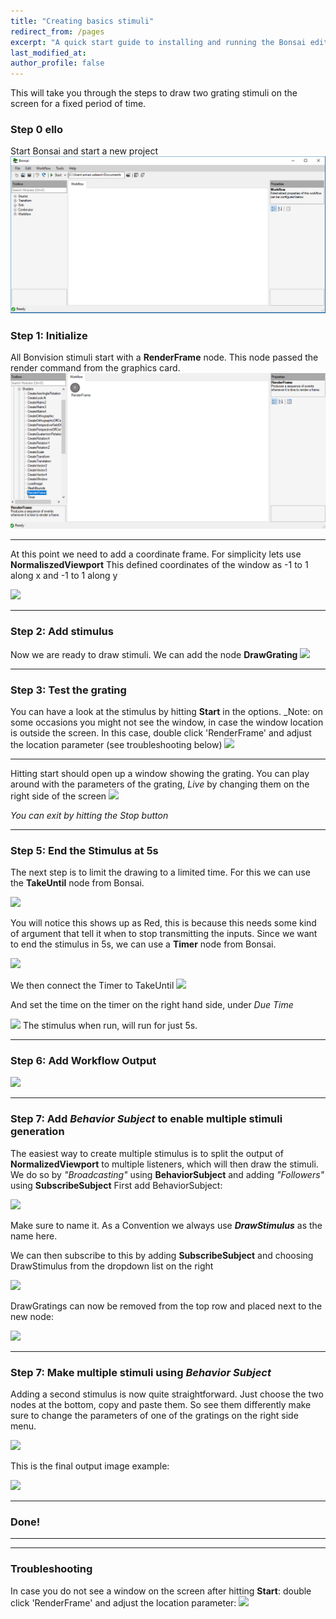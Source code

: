 ```yaml
---
title: "Creating basics stimuli"
redirect_from: /pages
excerpt: "A quick start guide to installing and running the Bonsai editor."
last_modified_at: 
author_profile: false
---
```


This will take you through the steps to draw two grating stimuli on the screen for a fixed period of time.

### Step 0 ello
Start Bonsai and start a new project
![](../assets/Images/Creating_Basic_Step0.PNG)

### Step 1: Initialize
All Bonvision stimuli start with a **RenderFrame** node.
This node passed the render command from the graphics card. 
![](../assets/Images/CreateBasic/Creating_Basic_Step1_renderFrame.PNG)
***
At this point we need to add a coordinate frame. For simplicity lets use **NormaliszedViewport**
This defined coordinates of the window as -1 to 1 along x and -1 to 1 along y

![](/assets/Images/CreateBasic/Creating_Basic_Step2_normalizedViewport.PNG)
***
### Step 2: Add stimulus
Now we are ready to draw stimuli. We can add the node **DrawGrating**
![](/assets/Images/CreateBasic/Creating_Basic_Step3_1_drawGratings.PNG)

***
### Step 3: Test the grating
You can have a look at the stimulus by hitting **Start** in the options. _Note: on some occasions you might not see the window, in case the window location is outside the screen. In this case, double click 'RenderFrame' and adjust the location parameter (see troubleshooting below)
![](/assets/Images/CreateBasic/Creating_Basic_Step3_2_drawBasicStart.PNG)
***
Hitting start should open up a window showing the grating. You can play around with the parameters of the grating, _Live_ by changing them on the right side of the screen
![](/assets/Images/CreateBasic/Creating_Basic_Step3_3_parameterSettings.PNG)

_You can exit by hitting the Stop button_
***
### Step 5: End the Stimulus at 5s
The next step is to limit the drawing to a limited time. For this we can use the **TakeUntil** node from Bonsai. 

![](/assets/Images/CreateBasic/Creating_Basic_Step4_TakeUntil.PNG)

You will notice this shows up as Red, this is because this needs some kind of argument that tell it when to stop transmitting the inputs. Since we want to end the stimulus in 5s, we can use a **Timer** node from Bonsai. 

![](/assets/Images/CreateBasic/Creating_Basic_Step5_Timer.PNG)

We then connect the Timer to TakeUntil 
![](/assets/Images/CreateBasic/Creating_Basic_Step5_ConnectTimer.PNG)

And set the time on the timer on the right hand side, under _Due Time_

![](/assets/Images/CreateBasic/Creating_Basic_Step6_SetTimer.PNG)
The stimulus when run, will run for just 5s. 

***
### Step 6: Add Workflow Output
![](/assets/Images/CreateBasic/Creating_Basic_Step7_AddWorkflow.PNG)

***
### Step 7: Add _Behavior Subject_ to enable multiple stimuli generation
The easiest way to create multiple stimulus is to split the output of **NormalizedViewport** to multiple listeners, which will then draw the stimuli. We do so by _"Broadcasting"_ using **BehaviorSubject** and adding _"Followers"_ using **SubscribeSubject**
First add BehaviorSubject:

![](/assets/Images/CreateBasic/Creating_Basic_Step8_1_BehaviorSubject.PNG)

Make sure to name it. As a Convention we always use _**DrawStimulus**_ as the name here.

We can then subscribe to this by adding **SubscribeSubject** and choosing DrawStimulus from the dropdown list on the right

![](/assets/Images/CreateBasic/Creating_Basic_Step8_1_SubscribeSubject.PNG)

DrawGratings can now be removed from the top row and placed next to the new node:

![](/assets/Images/CreateBasic/Creating_Basic_Step8_2_full.PNG)

***
### Step 7: Make multiple stimuli using _Behavior Subject_
Adding a second stimulus is now quite straightforward. Just choose the two nodes at the bottom, copy and paste them. So see them differently make sure to change the parameters of one of the gratings on the right side menu.

![](/assets/Images/CreateBasic/Creating_Basic_Step8_2_full_twoGratings.PNG)

This is the final output image example:

![](/assets/Images/CreateBasic/Creating_Basic_Step8_2_full_twoGratings_output.PNG)
***
### Done!

***
***
### Troubleshooting 
In case you do not see a window on the screen after hitting **Start**: double click 'RenderFrame' and adjust the location parameter:
![](/assets/Images/CreateBasic/ShaderWindow.PNG)
